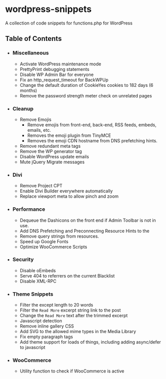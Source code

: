 # wordpress-snippets
A collection of code snippets for functions.php for WordPress

## Table of Contents
- ### Miscellaneous
  - Activate WordPress maintenance mode
  - PrettyPrint debugging statements
  - Disable WP Admin Bar for everyone
  - Fix an http_request_timeout for BackWPUp
  - Change the default duration of CookieYes cookies to 182 days (6 months)
  - Remove the password strength meter check on unrelated pages
- ### Cleanup
  - Remove Emojis
    - Remove emojis from front-end, back-end, RSS feeds, embeds, emails, etc.
    - Removes the emoji plugin from TinyMCE
    - Removes the emoji CDN hostname from DNS prefetching hints.
  - Remove redundant meta tags
  - Remove the WP generator tag
  - Disable WordPress update emails
  - Mute jQuery Migrate messages
- ### Divi
  - Remove Project CPT
  - Enable Divi Builder everywhere automatically
  - Replace viewport meta to allow pinch and zoom
- ### Performance
  - Dequeue the Dashicons on the front end if Admin Toolbar is not in use.
  - Add DNS Prefetching and Preconnecting Resource Hints to the <head>
  - Remove query strings from resources.
  - Speed up Google Fonts
  - Optimize WooCommerce Scripts
- ### Security
  - Disable oEmbeds
  - Serve 404 to referrers on the current Blacklist
  - Disable XML-RPC
- ### Theme Snippets
  - Filter the except length to 20 words
  - Filter the `Read More` excerpt string link to the post
  - Change the `Read More` text after the trimmed excerpt
  - Javascript detection
  - Remove inline gallery CSS
  - Add SVG to the allowed mime types in the Media Library
  - Fix empty paragraph tags
  - Add theme support for loads of things, including adding async/defer to javascript
- ### WooCommerce
  - Utility function to check if WooCommerce is active
